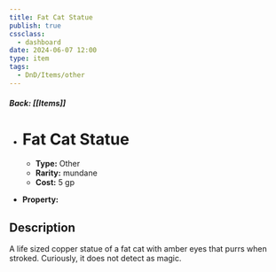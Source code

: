```yaml
---
title: Fat Cat Statue
publish: true
cssclass:
  - dashboard
date: 2024-06-07 12:00
type: item
tags:
  - DnD/Items/other
---
```


##### Back: [[Items]]

- # Fat Cat Statue

    - **Type:** Other
    - **Rarity:** mundane
    - **Cost:** 5 gp
- **Property:** 



## Description 

A life sized copper statue of a fat cat with amber eyes that purrs when stroked. Curiously, it does not detect as magic.

